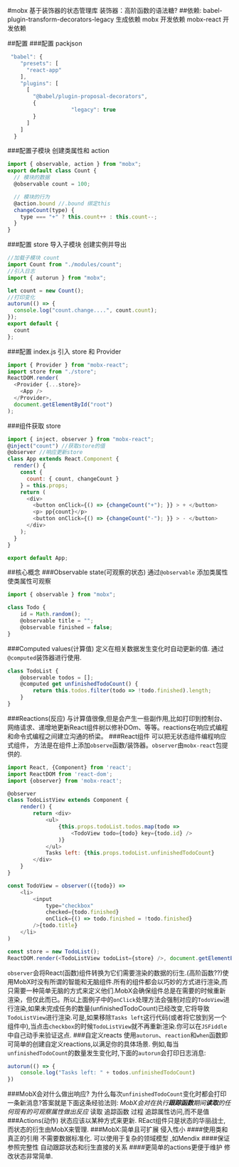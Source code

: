 #mobx
基于装饰器的状态管理库 
装饰器：高阶函数的语法糖?
##依赖:
babel-plugin-transform-decorators-legacy 生成依赖
mobx 开发依赖
mobx-react 开发依赖

##配置 ###配置 packjson

```js
 "babel": {
    "presets": [
      "react-app"
    ],
    "plugins": [
      [
        "@babel/plugin-proposal-decorators",
        {
					"legacy": true
        }
      ]
    ]
  }
```

###配置子模块
创建类属性和 action

```js
import { observable, action } from "mobx";
export default class Count {
  // 模块的数据
  @observable count = 100;

  // 模块的行为
  @action.bound //.bound 绑定this
  changeCount(type) {
    type === "+" ? this.count++ : this.count--;
  }
}
```

###配置 store
导入子模块 创建实例并导出

```js
//加载子模块 count
import Count from "./modules/count";
//引入日志
import { autorun } from "mobx";

let count = new Count();
//打印变化
autorun(() => {
  console.log("count.change....", count.count);
});
export default {
  count
};
```

###配置 index.js
引入 store 和 Provider

```js
import { Provider } from "mobx-react";
import store from "./store";
ReactDOM.render(
  <Provider {...store}>
    <App />
  </Provider>,
  document.getElementById("root")
);
```

###组件获取 store

```js
import { inject, observer } from "mobx-react";
@inject("count") //获取store的值
@observer //响应更新store
class App extends React.Component {
  render() {
    const {
      count: { count, changeCount }
    } = this.props;
    return (
      <div>
        <button onClick={() => {changeCount("+"); }} > + </button>
        <p> pp{count}</p>
        <button onClick={() => {changeCount("-"); }} > - </button>
      </div>
    );
  }
}

export default App;
```
##核心概念
###Observable state(可观察的状态)
通过`@observable` 添加类属性
使类属性可观察
```js
import { observable } from "mobx";

class Todo {
    id = Math.random();
    @observable title = "";
    @observable finished = false;
}
```
###Computed values(计算值)
定义在相关数据发生变化时自动更新的值.
通过`@computed`装饰器进行使用.
```js
class TodoList {
    @observable todos = [];
    @computed get unfinishedTodoCount() {
        return this.todos.filter(todo => !todo.finished).length;
    }
}
```
###Reactions(反应)
与计算值很像,但是会产生一些副作用,比如打印到控制台、网络请求、递增地更新React组件树以修补DOm、等等。reactions在响应式编程和命令式编程之间建立沟通的桥梁。
###React组件
可以把无状态组件编程响应式组件，
方法是在组件上添加`observe`函数/装饰器。`observer`由`mobx-react`包提供的.
```js
import React, {Component} from 'react';
import ReactDOM from 'react-dom';
import {observer} from 'mobx-react';

@observer
class TodoListView extends Component {
    render() {
        return <div>
            <ul>
                {this.props.todoList.todos.map(todo =>
                    <TodoView todo={todo} key={todo.id} />
                )}
            </ul>
            Tasks left: {this.props.todoList.unfinishedTodoCount}
        </div>
    }
}

const TodoView = observer(({todo}) =>
    <li>
        <input
            type="checkbox"
            checked={todo.finished}
            onClick={() => todo.finished = !todo.finished}
        />{todo.title}
    </li>
)

const store = new TodoList();
ReactDOM.render(<TodoListView todoList={store} />, document.getElementById('mount'));
```
`observer`会将React(函数)组件转换为它们需要渲染的数据的衍生.(高阶函数??)使用MobX时没有所谓的智能和无脑组件.所有的组件都会以巧妙的方式进行渲染,而只需要一种简单无脑的方式来定义他们.MobX会确保组件总是在需要的时候重新渲染，但仅此而已。所以上面例子中的`onClick`处理方法会强制对应的`TodoView`进行渲染,如果未完成任务的数量(unfinishedTodoCount)已经改变,它将导致`TodoListView`进行渲染.可是,如果移除`Tasks left`这行代码(或者将它放到另一个组件中),当点击`checkbox`的时候`TodoListView`就不再重新渲染.你可以在`JSFiddle`中自己动手来验证这点.
###自定义reacts
使用`autorun`、`reaction`和`when`函数即可简单的创建自定义reactions,以满足你的具体场景.
例如,每当`unfinishedTodoCount`的数量发生变化时,下面的`autorun`会打印日志消息:
```js
autorun(() => {
    console.log("Tasks left: " + todos.unfinishedTodoCount)
})
```
###MobX会对什么做出响应?
为什么每次`unfinishedTodoCount`变化时都会打印一条新消息?答案就是下面这条经验法则:
*MobX会对在执行**跟踪函数**期间**读取**的任何现有的可观察属性做出反应*
读取
追踪函数
过程
追踪属性访问,而不是值
###Actions(动作)
状态应该以某种方式来更新.
REact组件只是状态的华丽战士,而状态的衍生由MobX来管理.
###MobX:简单且可扩展
侵入性小
####使用类和真正的引用
不需要数据标准化. 可以使用于复杂的领域模型 ,如Mendix
####保证参照完整性
自动跟踪状态和衍生直接的关系
####更简单的actions更便于维护
修改状态非常简单.
